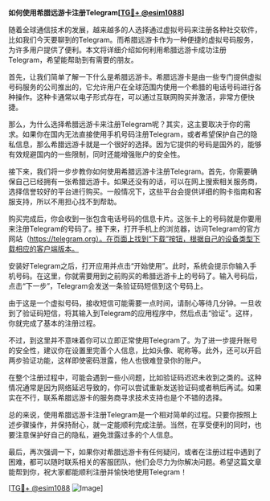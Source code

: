 **如何使用希腊远游卡注册Telegram[[TG💪+ @esim1088](https://t.me/s/esim1088)]**

随着全球通信技术的发展，越来越多的人选择通过虚拟号码来注册各种社交软件，比如我们今天要聊到的Telegram。而希腊远游卡作为一种便捷的虚拟号码服务，为许多用户提供了便利。本文将详细介绍如何利用希腊远游卡成功注册Telegram，希望能帮助到有需要的朋友。

首先，让我们简单了解一下什么是希腊远游卡。希腊远游卡是由一些专门提供虚拟号码服务的公司推出的，它允许用户在全球范围内使用一个希腊的电话号码进行各种操作。这种卡通常以电子形式存在，可以通过互联网购买并激活，非常方便快捷。

那么，为什么选择希腊远游卡来注册Telegram呢？其实，这主要取决于你的需求。如果你在国内无法直接使用手机号码注册Telegram，或者希望保护自己的隐私信息，那么希腊远游卡就是一个很好的选择。因为它提供的号码是国外的，能够有效规避国内的一些限制，同时还能增强账户的安全性。

接下来，我们将一步步教你如何使用希腊远游卡注册Telegram。首先，你需要确保自己已经拥有一张希腊远游卡。如果还没有的话，可以在网上搜索相关服务商，选择信誉较好的平台进行购买。一般情况下，这些平台会提供详细的购卡指南和客服支持，所以不用担心找不到帮助。

购买完成后，你会收到一张包含电话号码的信息卡片。这张卡上的号码就是你要用来注册Telegram的号码了。接下来，打开手机上的浏览器，访问Telegram的官方网站（https://telegram.org）。在页面上找到“下载”按钮，根据自己的设备类型下载相应的客户端版本。

安装好Telegram之后，打开应用并点击“开始使用”。此时，系统会提示你输入手机号码。在这里，你就需要用到之前购买的希腊远游卡上的号码了。输入号码后，点击“下一步”，Telegram会发送一条验证码短信到这个号码上。

由于这是一个虚拟号码，接收短信可能需要一点时间，请耐心等待几分钟。一旦收到了验证码短信，将其输入到Telegram的应用程序中，然后点击“验证”。这样，你就完成了基本的注册过程。

不过，到这里并不意味着你可以立即正常使用Telegram了。为了进一步提升账号的安全性，建议你在设置里完善个人信息，比如头像、昵称等。此外，还可以开启两步验证功能，这样即使密码泄露，他人也很难登录你的账户。

在整个注册过程中，可能会遇到一些小问题，比如验证码迟迟未收到之类的。这种情况通常是因为网络延迟导致的，你可以尝试重新发送验证码或者稍后再试。如果实在不行，联系希腊远游卡的服务商寻求技术支持也是个不错的选择。

总的来说，使用希腊远游卡注册Telegram是一个相对简单的过程。只要你按照上述步骤操作，并保持耐心，就一定能顺利完成注册。当然，在享受便利的同时，也要注意保护好自己的隐私，避免泄露过多的个人信息。

最后，再次强调一下，如果你对希腊远游卡有任何疑问，或者在注册过程中遇到了困难，都可以随时联系相关的客服团队，他们会尽力为你解决问题。希望这篇文章能帮到你，祝大家都能顺利注册并愉快地使用Telegram！

[[TG💪+ @esim1088](https://t.me/s/esim1088) ![Image](https://i.postimg.cc/4NQfJmqS/Snipaste-2025-05-13-00-14-12.png)]